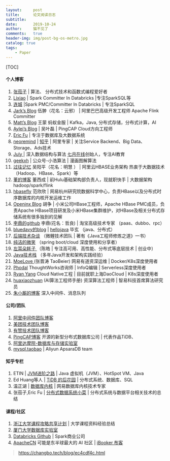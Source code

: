 ```yaml
---
layout:     post
title:      论文阅读日志
subtitle:   
date:       2019-10-24
author:     猫不见了
comments:	true
header-img: img/post-bg-os-metro.jpg
catalog: true
tags:
    - Paper
---
```


[TOC]

#### 个人博客
1. [张茄子](https://chasezhang.me/) | 算法、 分布式技术和函数式编程爱好者
2. [Lixiao](http://www.gatorsmile.io/) | Spark Committer In Databricks |专注SparkSQL等
3. [连城](https://www.linkedin.com/in/liancheng/) |Spark PMC/Committer In Databricks | 专注SparkSQL
4. [Jark’s Blog](http://wuchong.me/) 伍翀（花名：云邪） | 阿里巴巴高级开发工程师 Apache Flink Committer
5. [Matt’s Blog](https://matt33.com/) 王蒙 蚂蚁金服 | Kafka，Java, 分布式存储，分布式计算，AI
6. [Aylei’s Blog](http://aleiwu.com/) | 吴叶磊 | PingCAP Cloud方向工程师
7. [Eric Fu](https://ericfu.me/) | 专注于数据库及大数据系统
8. [neoremind](http://neoremind.com/) | [知乎](https://www.zhihu.com/people/neoremind) | 阿里专家 | 关注Service Backend、Big Data、Storage、Ads技术
9. [July ](https://blog.csdn.net/v_JULY_v/)| 深入数据结构与算法 [七月在线](https://www.julyedu.com/)创始人，专注AI教育
10. [geekxh](https://www.geekxh.com/) | 公众号-小浩算法 | 漫画图解算法
11. [过往记忆](https://www.iteblog.com/) 吴阳平（花名：明慧 ） | 阿里云HBASE业务架构 热衷于大数据技术（Hadoop、HBase、Spark）等
12. [董的博客](http://dongxicheng.org/) 董西成 | 前Hulu基础架构部负责人，现就职快手 | 大数据架构hadoop/spark/flink
13. [hbasefly](http://hbasefly.com/) 范欣欣 | 网易杭州研究院数据科学中心，负责HBase以及分布式时序数据库的内核开发运维工作
14. [Openinx Blog](http://openinx.github.io/) 胡争 | 小米公司HBase工程师，Apache HBase PMC成员，负责Apache HBase项目研发及小米HBase集群维护，对HBase及相关分布式存储系统有很多独到的见解
15. [李鼎的github](https://github.com/oldratlee) 李鼎(花名：哲良) | 淘宝高级技术专家 （paas、dubbo、rpc）
16. [bluedavy的blog](http://bluedavy.me/) | [hellojava](http://hellojava.info/) 毕玄 （java、分布式）
17. [后端技术杂谈](http://www.rowkey.me/) （微鲤技术团队 | 著有《Java工程师修炼之道》一书）
18. [纯洁的微笑](http://www.ityouknow.com/) （spring boot/cloud 深度使用和分享者）
19. [左耳朵耗子 ](https://coolshell.cn/)（陈皓 | 专注高可用、高性能、分布式等底层技术 | 创业中）
20. [Java技术栈](http://www.javastack.cn/) （多年Java开发和架构实践经验）
21. [MoeLove ](https://moelove.info/)(张晋涛 TaoBeier) 网易有道资深运维 | Docker/K8s深度使用者
22. [Phodal](https://www.phodal.com/) ThoughtWorks咨询师 | InfoQ编辑 | Serverless深度使用者
23. [Ryan Yang](https://www.yangcs.net/) Cloud Native工程 | 目前就职上海DaoCloud | K8s深度使用者
24. [huaxiaozhuan](http://www.huaxiaozhuan.com/) (AI算法工程师手册) 资深算法工程师 | 智易科技首席算法研究员
25. [朱小厮的博客](https://blog.csdn.net/u013256816) 深入中间件、消息队列



#### 公司/团队

1. [阿里中间件团队博客](http://jm.taobao.org/)
2. [美团技术团队博客](https://tech.meituan.com/)
3. [有赞技术团队博客](https://tech.youzan.com/)
4. [PingCAP博客](https://pingcap.com/blog-cn/) 开源的新型分布式数据库公司 | 代表作品TiDB、
5. [阿里达摩院-数据库与存储实验室](https://damo.alibaba.com/labs/database-and-storage?lang=zh)
6. [mysql.taobao](http://mysql.taobao.org/) | Aliyun ApsaraDB team



#### 知乎专栏

1. ETIN | [JVM进阶之路](https://zhuanlan.zhihu.com/hotspotvm) | Java 虚拟机（JVM）、HotSpot VM、Java
2. Ed Huang等人 | [TiDB 的后花园](https://zhuanlan.zhihu.com/newsql) | 分布式系统、数据库、SQL
3. 温正湖 | [数据库内核](https://zhuanlan.zhihu.com/c_206071340) | 网易数据库内核技术专家
4. 张茄子,Eric Fu | [分布式数据系统小菜](https://zhuanlan.zhihu.com/io-meter) | 分布式系统与数据平台相关技术的总结



#### 课程/社区

1. [浙江大学课程攻略共享计划](https://qsctech.github.io/zju-icicles/) | 大学课程资料经验总结
2. [厦门大学数据库实验室](http://dblab.xmu.edu.cn/)
3. [Databricks Github](https://github.com/databricks) | Spark商业公司
4. [ApacheCN](https://github.com/apachecn) 可能是东半球最大的 AI 社区 | [iBooker 布客](http://apachecn.org/)



> https://changbo.tech/blog/ec4cdf4c.html
